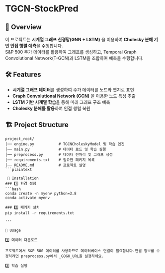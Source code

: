 # TGCN-StockPred

## 📌 Overview
이 프로젝트는 **시계열 그래프 신경망(GNN + LSTM)** 을 이용하여 **Cholesky 분해 기반 인접 행렬 예측**을 수행합니다.  
S&P 500 주가 데이터를 활용하여 그래프를 생성하고, Temporal Graph Convolutional Network(T-GCN)과 LSTM을 조합하여 예측을 수행합니다.

## 🛠 Features
- **시계열 그래프 데이터**를 생성하여 주가 데이터를 노드와 엣지로 표현
- **Graph Convolutional Network (GCN)** 을 이용한 노드 특성 추출
- **LSTM 기반 시계열 학습**을 통해 미래 그래프 구조 예측
- **Cholesky 분해를 활용**하여 인접 행렬 복원
  
## 🏗️ Project Structure
```plaintext
project_root/
│── engine.py           # TGCNCholeskyModel 및 학습 엔진
│── main.py             # 데이터 로드 및 학습 실행
│── preprocess.py       # 데이터 전처리 및 그래프 생성
│── requirements.txt    # 필요한 패키지 목록
│── README.md           # 프로젝트 설명
```plaintext

 🔧 Installation
### 1️⃣ 환경 설정
```bash
conda create -n myenv python=3.8
conda activate myenv

### 2️⃣ 패키지 설치
pip install -r requirements.txt

'''

🚀 Usage

1️⃣ 데이터 다운로드

프로젝트에서 S&P 500 데이터를 사용하므로 데이터베이스 연결이 필요합니다.연결 정보를 수정하려면 preprocess.py에서 _GOGH_URL을 설정하세요.

2️⃣ 학습 실행
